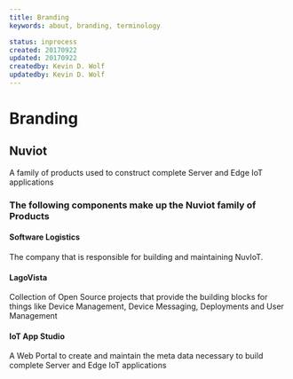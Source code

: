 ```yaml
---
title: Branding
keywords: about, branding, terminology

status: inprocess
created: 20170922
updated: 20170922
createdby: Kevin D. Wolf
updatedby: Kevin D. Wolf
---
```

# Branding

## Nuviot

A family of products used to construct complete Server and Edge IoT applications

### The following components make up the Nuviot family of Products

#### Software Logistics

The company that is responsible for building and maintaining NuvIoT.

#### LagoVista

Collection of Open Source projects that provide the building blocks for things like Device Management, Device Messaging, Deployments and User Management

#### IoT App Studio

A Web Portal to create and maintain the meta data necessary to build complete Server and Edge IoT applications
